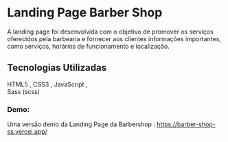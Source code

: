 # Landing Page Barber Shop 
A landing page foi desenvolvida com o objetivo de promover os serviços oferecidos pela barbearia 
e fornecer aos clientes informações importantes, como serviços, horários de funcionamento e localização.

## Tecnologias Utilizadas 
HTML5 ,
CSS3 ,
JavaScript ,  
Sass (scss) 

### Demo:
Uma versão demo da Landing Page da Barbershop : https://barber-shop-ss.vercel.app/ 


